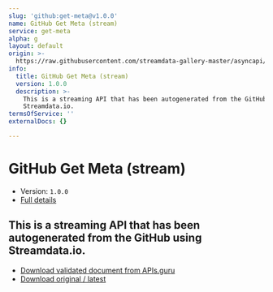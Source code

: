 ```yaml
---
slug: 'github:get-meta@v1.0.0'
name: GitHub Get Meta (stream)
service: get-meta
alpha: g
layout: default
origin: >-
  https://raw.githubusercontent.com/streamdata-gallery-master/asyncapi/master/_listings/github/github-get-meta-stream-async.md
info:
  title: GitHub Get Meta (stream)
  version: 1.0.0
  description: >-
    This is a streaming API that has been autogenerated from the GitHub using
    Streamdata.io.
termsOfService: ''
externalDocs: {}

---
```

# GitHub Get Meta (stream)

* Version: `1.0.0`
* [Full details](../html/github:get-meta@v1.0.0.html)



## This is a streaming API that has been autogenerated from the GitHub using Streamdata.io.



* [Download validated document from APIs.guru](https://raw.githubusercontent.com/APIs-guru/asyncapi-directory/master/docs/APIs/github%3Aget-meta%40v1.0.0.yaml)
* [Download original / latest](https://raw.githubusercontent.com/streamdata-gallery-master/asyncapi/master/_listings/github/github-get-meta-stream-async.md)

<script type="application/ld+json">
{
  "@context": "http://schema.org/",
  "@type": "WebAPI",
  "description": "This is a streaming API that has been autogenerated from the GitHub using Streamdata.io.",
  "documentation": "",

  "name": "GitHub Get Meta (stream)"
}
</script>
